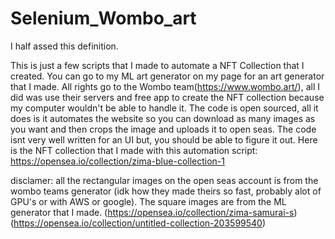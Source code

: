 # Selenium_Wombo_art
I half assed this definition. 

This is just a few scripts that I made to automate a NFT Collection that I created. You can go to my ML art generator on my page for an art generator that I made. All rights go to the Wombo team(https://www.wombo.art/), all I did was use their servers and free app to create the NFT collection because my computer wouldn't be able to handle it. The code is open sourced, all it does is it automates the website so you can download as many images as you want and then crops the image and uploads it to open seas. The code isnt very well written for an UI but, you should be able to figure it out. Here is the NFT collection that I made with this automation script: https://opensea.io/collection/zima-blue-collection-1

disclamer: all the rectangular images on the open seas account is from the wombo teams generator (idk how they made theirs so fast, probably alot of GPU's or with AWS or google). The square images are from the ML generator that I made. (https://opensea.io/collection/zima-samurai-s) (https://opensea.io/collection/untitled-collection-203599540)

